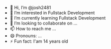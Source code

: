 - 👋 Hi, I’m @josh2481
- 👀 I’m interested in Fullstack Development
- 🌱 I’m currently learning Fullstack Development
- 💞️ I’m looking to collaborate on ...
- 📫 How to reach me ...
- 😄 Pronouns: ...
- ⚡ Fun fact: I'am 14 years old

<!---
josh2481/josh2481 is a ✨ special ✨ repository because its `README.md` (this file) appears on your GitHub profile.
You can click the Preview link to take a look at your changes.
--->
